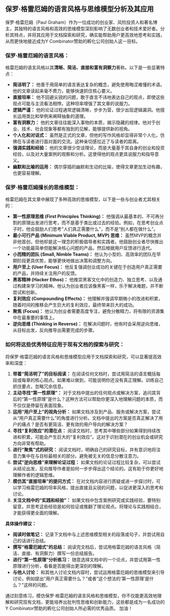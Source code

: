## 保罗·格雷厄姆的语言风格与思维模型分析及其应用

保罗·格雷厄姆（Paul Graham）作为一位成功的创业家、风险投资人和著名博主，其独特的语言风格和高效的思维模型深刻影响了无数创业者和技术爱好者。分析其特点，并将其应用于文档探索和研究，确实能帮助用户更高效地思考和实践，从而更快地接近成为Y Combinator赞助的孵化公司创始人这一目标。

### 保罗·格雷厄姆的语言风格：

格雷厄姆的语言风格以其**清晰、简洁、直接和富有洞察力**著称。以下是一些显著特点：

- **简洁明了：** 他善于用简单的语言表达复杂的概念，避免使用晦涩难懂的术语。他的文章读起来毫不费力，能够快速抓住核心要义。
- **直接坦率：** 他不回避尖锐的问题，敢于直言不讳地表达自己的观点，即使这些观点可能与主流看法相悖。这种坦率增强了其文章的说服力。
- **逻辑严谨：** 他的论证过程通常逻辑清晰，步步为营，很少出现逻辑漏洞。他擅长运用类比和举例来阐释抽象的道理。
- **富有洞察力：** 他的文章往往能深入事物的本质，揭示隐藏的规律。他对于创业、技术、社会现象等都有独到的见解，能够提供新的视角。
- **个人化和对话式：** 虽然是正式的文章，但他的写作风格却显得非常个人化，仿佛在与读者进行面对面的交流。这种亲切感拉近了与读者的距离。
- **强调实践和经验：** 他的文章很少空谈理论，而是大量基于其自身的创业和投资经验，以及对大量案例的观察和分析。这使得他的观点更具说服力和指导意义。
- **幽默和比喻的运用：** 偶尔穿插的幽默和生动的比喻，使得文章更加生动有趣，也更容易理解。

### 保罗·格雷厄姆擅长的思维模型：

格雷厄姆在其文章中展现了多种高效的思维模型，以下是一些与创业者尤其相关的：

- **第一性原理思维 (First Principles Thinking)：** 他强调从最基本的、不可再分割的原理出发进行思考，而不是基于类比或过去的经验。例如，在思考创业点子时，他会鼓励人们思考“人们真正需要什么”，而不是“别人都在做什么”。
- **最小可行产品 (Minimum Viable Product, MVP) 思维：** 虽然MVP的概念并非他首创，但他却是这一理念的积极倡导者和实践者。他鼓励创业者尽快推出一个功能最简单但能解决核心问题的产品，然后根据用户反馈进行迭代。
- **小而精的团队 (Small, Nimble Teams)：** 他认为小型的、高效率的团队在早期阶段更具优势，能够更快地做出决策和调整方向。
- **用户至上 (User Focus)：** 他反复强调创业成功的关键在于创造用户真正需要的产品，并持续关注用户的反馈。
- **黑客精神 (Hacker Ethos)：** 他推崇黑客文化中的创造力、独立思考、以及通过构建来学习的精神。他认为创业者应该像黑客一样，乐于解决难题，并不断尝试和创新。
- **复利效应 (Compounding Effects)：** 他理解并强调早期微小的改进和积累，随着时间的推移会产生巨大的复利效应，最终带来巨大的成功。
- **聚焦 (Focus)：** 他认为创业者需要高度专注，避免分散精力，将有限的资源集中在最重要的事情上。
- **逆向思维 (Thinking in Reverse)：** 在解决问题时，他有时会采用逆向思维，从目标出发，反向推导出需要完成的步骤。

### 如何将这些优秀特征应用于现有文档的探索与研究：

将保罗·格雷厄姆的语言风格和思维模型应用于文档探索和研究，可以显著提高效率和深度：

1. **带着“简洁明了”的目标阅读：** 在阅读任何文档时，尝试用简洁的语言概括每段或每章的核心观点。如果难以做到，可能说明你还没有真正理解。训练自己抓住要点，忽略冗余信息。
2. **主动寻找“第一性原理”：** 对于文档中提出的任何观点或解决方案，追问其背后的“第一性原理”是什么？这种方法可以帮助你更深入地理解问题的本质，而不仅仅是停留在表面现象。
3. **运用“用户至上”的视角分析：** 如果文档涉及到产品、服务或解决方案，尝试从“用户真正需要什么”的角度进行分析。文档中提出的方案是否真正解决了用户的痛点？是否有更简洁、更有效的用户导向的解决方案？
4. **寻找“复利效应”的潜在点：** 阅读文档时，思考其中哪些部分如果得到持续改进和积累，可能会产生巨大的“复利效应”。这对于识别潜在的创业机会或研究方向非常有帮助。
5. **进行“聚焦”式的研究：** 阅读文档时，明确自己的研究目标，并有意识地将注意力集中在与目标最相关的部分。避免被无关的信息分散注意力。
6. **尝试“逆向思维”来理解论证过程：** 如果文档的论证过程比较复杂，可以尝试从结论出发，反向推导作者是如何一步步得出这个结论的。这有助于你更好地理解作者的逻辑思维。
7. **模仿其“直接坦率”的提问方式：** 在对文档内容进行质疑或进一步探讨时，可以学习格雷厄姆的坦率风格，提出直接且尖锐的问题，以促进更深入的思考和讨论。
8. **关注文档中的“实践和经验”：** 如果文档中包含案例研究或实践经验，要特别留意，并思考这些经验是如何验证或推翻了理论观点。将理论与实践相结合，才能获得更全面的理解。

**具体操作建议：**

- **阅读时做笔记：** 记录下文档中与上述思维模型相关的段落或句子，并尝试用自己的话进行总结。
- **撰写“格雷厄姆式”的总结：** 阅读完文档后，尝试用格雷厄姆的语言风格（简洁、直接、有洞察力）撰写一份总结报告。
- **进行“第一性原理”分析练习：** 随意选择文档中的一个论点，并尝试用第一性原理进行分析，看看是否能得出更深刻的理解。
- **与他人讨论：** 和其他人讨论文档内容时，尝试运用格雷厄姆的思维模型来引导讨论，例如提出“用户真正需要什么？”或者“这个想法的‘第一性原理’是什么？”这样的问题。

通过刻意练习，模仿保罗·格雷厄姆的语言风格和思维模型，你不仅能更高效地理解和研究现有文档，更能培养出批判性思维和创新能力，这些都是成为一名成功的Y Combinator赞助的孵化公司创始人所必需的优秀品质。 加油！